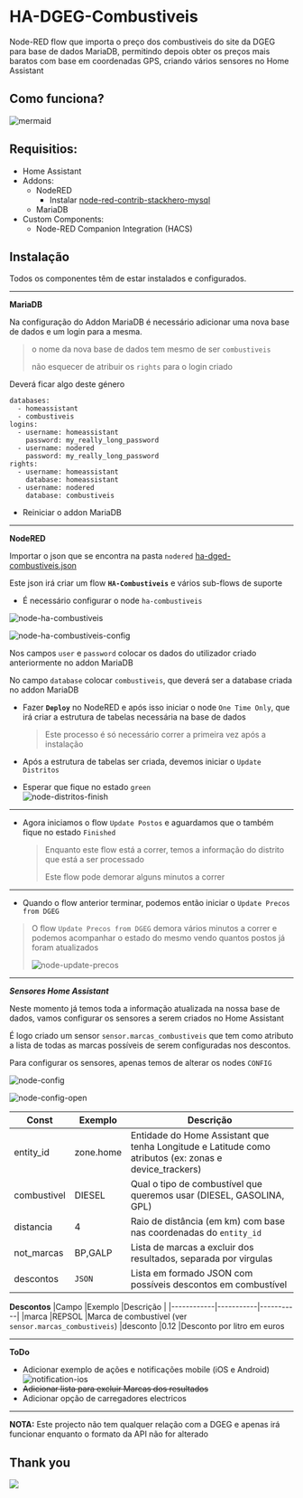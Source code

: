 
# HA-DGEG-Combustiveis
Node-RED flow que importa o preço dos combustiveis do site da DGEG para base de dados MariaDB, permitindo depois obter os preços mais baratos com base em coordenadas GPS, criando vários sensores no Home Assistant

## Como funciona?

![mermaid](/images/mermaid.PNG "mermaid")

## Requisitios:
- Home Assistant
- Addons:
	- NodeRED
		- Instalar [node-red-contrib-stackhero-mysql](https://flows.nodered.org/node/node-red-contrib-stackhero-mysql)
	- MariaDB
- Custom Components:
	- Node-RED Companion Integration (HACS)

## Instalação
Todos os componentes têm de estar instalados e configurados.
***
**MariaDB**

Na configuração do Addon MariaDB é necessário adicionar uma nova base de dados e um login para a mesma.

> o nome da nova base de dados tem mesmo de ser `combustiveis`
> 
> não esquecer de atribuir os `rights` para o login criado

Deverá ficar algo deste género
```
databases:
  - homeassistant
  - combustiveis
logins:
  - username: homeassistant
    password: my_really_long_password
  - username: nodered
    password: my_really_long_password
rights:
  - username: homeassistant
    database: homeassistant
  - username: nodered
    database: combustiveis
```

- Reiniciar o addon MariaDB
***
**NodeRED**

Importar o json que se encontra na pasta `nodered` [ha-dged-combustiveis.json](/nodered/ha-dged-combustiveis.json "ha-dged-combustiveis.json")

Este json irá criar um flow **`HA-Combustiveis`** e vários sub-flows de suporte

- É necessário configurar o node `ha-combustiveis`

![node-ha-combustiveis](/images/node-ha-combustiveis.PNG "node-ha-combustiveis")

![node-ha-combustiveis-config](/images/node-ha-combustiveis-config.PNG "node-ha-combustiveis-config")

Nos campos `user` e `password` colocar os dados do utilizador criado anteriormente no addon MariaDB

No campo `database` colocar `combustiveis`, que deverá ser a database criada no addon MariaDB

- Fazer **`Deploy`** no NodeRED e após isso iniciar o node `One Time Only`, que irá criar a estrutura de tabelas necessária na base de dados
	> Este processo é só necessário correr a primeira vez após a instalação
	
- Após a estrutura de tabelas ser criada, devemos iniciar o `Update Distritos`
- Esperar que fique no estado `green`<br>![node-distritos-finish](/images/node-distritos-finish.PNG "node-distritos-finish")
***
- Agora iniciamos o flow `Update Postos` e aguardamos que o também fique no estado `Finished`
	>Enquanto este flow está a correr, temos a informação do distrito que está a ser processado
	>
	>Este flow pode demorar alguns minutos a correr
	

***
- Quando o flow anterior terminar, podemos então iniciar o `Update Precos from DGEG`
> O flow `Update Precos from DGEG` demora vários minutos a correr e podemos acompanhar o estado do mesmo vendo quantos postos já foram atualizados
> 
> ![node-update-precos](/images/node-update-precos.PNG "node-update-precos")


***
***Sensores Home Assistant***

Neste momento já temos toda a informação atualizada na nossa base de dados, vamos configurar os sensores a serem criados no Home Assistant

É logo criado um sensor `sensor.marcas_combustiveis` que tem como atributo a lista de todas as marcas possíveis de serem configuradas nos descontos.

Para configurar os sensores, apenas temos de alterar os nodes `CONFIG`

![node-config](/images/node-config.PNG "node-config")

![node-config-open](/images/node-config-open.PNG "node-config-open")

|Const          |Exemplo       |Descrição|
|---------------|--------------|---------|
|entity_id      |zone.home     |Entidade do Home Assistant que tenha Longitude e Latitude como atributos (ex: zonas e device_trackers)
|combustivel    |DIESEL        |Qual o tipo de combustível que queremos usar (DIESEL, GASOLINA, GPL)
|distancia      |4             |Raio de distância (em km) com base nas coordenadas do `entity_id`
|not_marcas     |BP,GALP       |Lista de marcas a excluir dos resultados, separada por virgulas
|descontos      |`JSON`        |Lista em formado JSON com possíveis descontos em combustível

**Descontos**
|Campo       |Exemplo    |Descrição  |
|------------|-----------|-----------|
|marca       |REPSOL     |Marca de combustível (ver `sensor.marcas_combustiveis`)
|desconto    |0.12       |Desconto por litro em euros

---

**ToDo**

- Adicionar exemplo de ações e notificações mobile (iOS e Android)<br>![notification-ios](/images/ios-notification.png "notification-ios")
- ~~Adicionar lista para excluir Marcas dos resultados~~
- Adicionar opção de carregadores electricos

---
**NOTA:** Este projecto não tem qualquer relação com a DGEG e apenas irá funcionar enquanto o formato da API não for alterado



## Thank you

<a href="https://www.buymeacoffee.com/denkyem" target="_blank"><img src="https://www.buymeacoffee.com/assets/img/custom_images/orange_img.png"></a>

